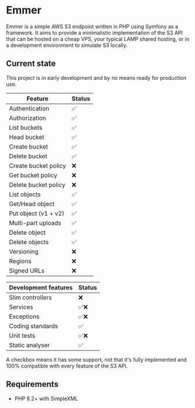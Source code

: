 # Emmer

Emmer is a simple AWS S3 endpoint written in PHP using Symfony as a framework. It aims to provide a minimalistic 
implementation of the S3 API that can be hosted on a cheap VPS, your typical LAMP shared hosting, or in a development
environment to simulate S3 locally.

## Current state

This project is in early development and by no means ready for production use.

| Feature             | Status |
|----------------------|--------|
| Authentication       | ✅      |
| Authorization        | ✅      |
| List buckets         | ✅      |
| Head bucket          | ✅      |
| Create bucket        | ✅      |
| Delete bucket        | ✅      |
| Create bucket policy | ❌      |
| Get bucket policy    | ❌      |
| Delete bucket policy | ❌      |
| List objects         | ✅      |
| Get/Head object      | ✅      |
| Put object (v1 + v2) | ✅      |
| Multi-part uploads   | ✅      |
| Delete object        | ✅      |
| Delete objects       | ✅      |
| Versioning           | ❌      |
| Regions              | ❌      |
| Signed URLs          | ❌      |

| Development features | Status |
|----------------------|--------|
| Slim controllers     | ❌      |
| Services             | ✅❌     |
| Exceptions           | ✅❌     |
| Coding standards     | ✅      |
| Unit tests           | ✅❌     |
| Static analyser      | ✅      |

A checkbox means it has some support, not that it's fully implemented and 100% compatible with every feature of the S3 API.

## Requirements

* PHP 8.2+ with SimpleXML

